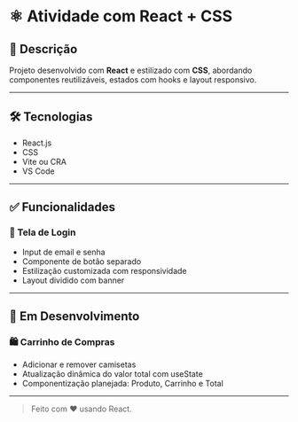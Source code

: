 # ⚛️ Atividade com React + CSS

## 💬 Descrição
Projeto desenvolvido com **React** e estilizado com **CSS**, abordando componentes reutilizáveis, estados com hooks e layout responsivo.

---

## 🛠️ Tecnologias
- React.js
- CSS
- Vite ou CRA
- VS Code

---

## ✅ Funcionalidades

### 🛂 Tela de Login
- Input de email e senha
- Componente de botão separado
- Estilização customizada com responsividade
- Layout dividido com banner

---

## 🚧 Em Desenvolvimento
### 🛍️ Carrinho de Compras
- Adicionar e remover camisetas
- Atualização dinâmica do valor total com useState
- Componentização planejada: Produto, Carrinho e Total

---

> Feito com ♥ usando React.
